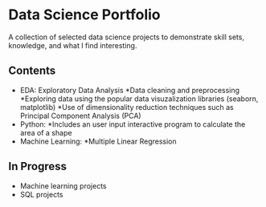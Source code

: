 # Data Science Portfolio
A collection of selected data science projects to demonstrate skill sets, knowledge, and what I find interesting.

## Contents
* EDA: Exploratory Data Analysis
  *Data cleaning and preprocessing
  *Exploring data using the popular data visuzalization libraries (seaborn, matplotlib)
  *Use of dimensionality reduction techniques such as Principal Component Analysis (PCA)
* Python: 
  *Includes an user input interactive program to calculate the area of a shape
* Machine Learning: 
  *Multiple Linear Regression

## In Progress
* Machine learning projects
* SQL projects
